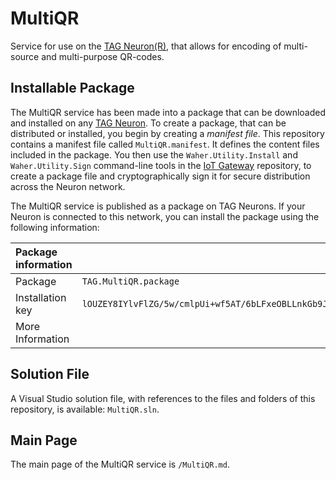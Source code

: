 MultiQR
=========

Service for use on the [TAG Neuron(R)](https://lab.tagroot.io/Documentation/Index.md), that allows for encoding of 
multi-source and multi-purpose QR-codes.

## Installable Package

The MultiQR service has been made into a package that can be downloaded and installed on any 
[TAG Neuron](https://lab.tagroot.io/Documentation/Index.md). To create a package, that can be distributed or installed, you begin by creating 
a *manifest file*. This repository contains a manifest file called `MultiQR.manifest`. It defines the content files included in the package. 
You then use the `Waher.Utility.Install` and `Waher.Utility.Sign` command-line tools in the [IoT Gateway](https://github.com/PeterWaher/IoTGateway) 
repository, to create a package file and cryptographically sign it for secure distribution across the Neuron network.

The MultiQR service is published as a package on TAG Neurons. If your Neuron is connected to this network, you can install the
package using the following information:

| Package information                                                                                                              ||
|:-----------------|:---------------------------------------------------------------------------------------------------------------|
| Package          | `TAG.MultiQR.package`                                                                                          |
| Installation key | `lOUZEY8IYlvFlZG/5w/cmlpUi+wf5AT/6bLFxeOBLLnkGb9JIalJX4DnrYlq+ptx1Q0IFMq72BKAad7686eccaa8c34bc092e2026b2619f3` |
| More Information |                                                                                                                |

## Solution File

A Visual Studio solution file, with references to the files and folders of this repository, is available: `MultiQR.sln`.

## Main Page

The main page of the MultiQR service is `/MultiQR.md`.

